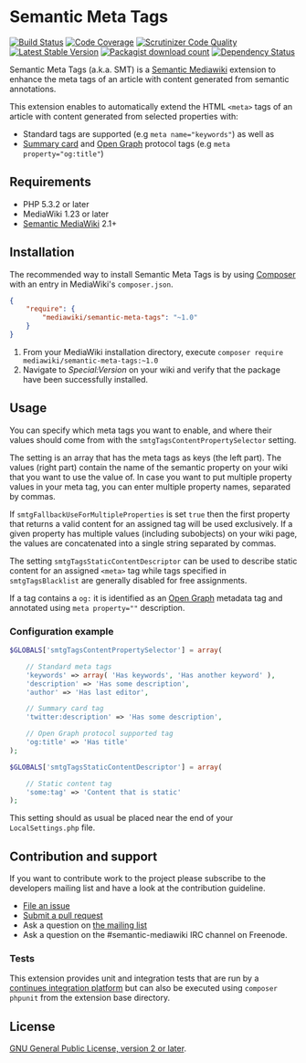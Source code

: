 # Semantic Meta Tags

[![Build Status](https://secure.travis-ci.org/SemanticMediaWiki/SemanticMetaTags.svg?branch=master)](http://travis-ci.org/SemanticMediaWiki/SemanticMetaTags)
[![Code Coverage](https://scrutinizer-ci.com/g/SemanticMediaWiki/SemanticMetaTags/badges/coverage.png?b=master)](https://scrutinizer-ci.com/g/SemanticMediaWiki/SemanticMetaTags/?branch=master)
[![Scrutinizer Code Quality](https://scrutinizer-ci.com/g/SemanticMediaWiki/SemanticMetaTags/badges/quality-score.png?b=master)](https://scrutinizer-ci.com/g/SemanticMediaWiki/SemanticMetaTags/?branch=master)
[![Latest Stable Version](https://poser.pugx.org/mediawiki/semantic-meta-tags/version.png)](https://packagist.org/packages/mediawiki/semantic-meta-tags)
[![Packagist download count](https://poser.pugx.org/mediawiki/semantic-meta-tags/d/total.png)](https://packagist.org/packages/mediawiki/semantic-meta-tags)
[![Dependency Status](https://www.versioneye.com/php/mediawiki:semantic-meta-tags/badge.png)](https://www.versioneye.com/php/mediawiki:semantic-meta-tags)

Semantic Meta Tags (a.k.a. SMT) is a [Semantic Mediawiki][smw] extension to enhance
the meta tags of an article with content generated from semantic annotations.

This extension enables to automatically extend the HTML `<meta>` tags of an article
with content generated from selected properties with:
- Standard tags are supported (e.g `meta name="keywords"`) as well as
- [Summary card][tw] and [Open Graph][opg] protocol tags (e.g `meta property="og:title"`)

## Requirements

- PHP 5.3.2 or later
- MediaWiki 1.23 or later
- [Semantic MediaWiki][smw] 2.1+

## Installation

The recommended way to install Semantic Meta Tags is by using [Composer][composer] with an entry in MediaWiki's `composer.json`.

```json
{
	"require": {
		"mediawiki/semantic-meta-tags": "~1.0"
	}
}
```
1. From your MediaWiki installation directory, execute
   `composer require mediawiki/semantic-meta-tags:~1.0`
2. Navigate to _Special:Version_ on your wiki and verify that the package
   have been successfully installed.

## Usage

You can specify which meta tags you want to enable, and where their values should come from with the `smtgTagsContentPropertySelector` setting.

The setting is an array that has the meta tags as keys (the left part). The values (right part) contain the name of the semantic property on your wiki that you want to use the value of. In case you want to put multiple property values in your meta tag, you can enter multiple property names, separated by commas.

If `smtgFallbackUseForMultipleProperties` is set `true` then the first property that returns a valid content for an assigned tag will be used exclusively. If a given property has multiple values (including subobjects) on your wiki page, the values are concatenated into a single string separated by commas.

The setting `smtgTagsStaticContentDescriptor` can be used to describe static content for an assigned `<meta>` tag while tags specified in `smtgTagsBlacklist` are generally disabled for free assignments.

If a tag contains a `og:` it is identified as an [Open Graph][opg] metadata tag and annotated using `meta property=""` description.

### Configuration example

```php
$GLOBALS['smtgTagsContentPropertySelector'] = array(

	// Standard meta tags
	'keywords' => array( 'Has keywords', 'Has another keyword' ),
	'description' => 'Has some description',
	'author' => 'Has last editor',

	// Summary card tag
	'twitter:description' => 'Has some description',

	// Open Graph protocol supported tag
	'og:title' => 'Has title'
);

$GLOBALS['smtgTagsStaticContentDescriptor'] = array(

	// Static content tag
	'some:tag' => 'Content that is static'
);
```

This setting should as usual be placed near the end of your `LocalSettings.php` file.

## Contribution and support

If you want to contribute work to the project please subscribe to the developers mailing list and
have a look at the contribution guideline.

* [File an issue](https://github.com/SemanticMediaWiki/SemanticMetaTags/issues)
* [Submit a pull request](https://github.com/SemanticMediaWiki/SemanticMetaTags/pulls)
* Ask a question on [the mailing list](https://semantic-mediawiki.org/wiki/Mailing_list)
* Ask a question on the #semantic-mediawiki IRC channel on Freenode.

### Tests

This extension provides unit and integration tests that are run by a [continues integration platform][travis]
but can also be executed using `composer phpunit` from the extension base directory.

## License

[GNU General Public License, version 2 or later][gpl-licence].

[smw]: https://github.com/SemanticMediaWiki/SemanticMediaWiki
[contributors]: https://github.com/SemanticMediaWiki/SemanticMetaTags/graphs/contributors
[travis]: https://travis-ci.org/SemanticMediaWiki/SemanticMetaTags
[gpl-licence]: https://www.gnu.org/copyleft/gpl.html
[composer]: https://getcomposer.org/
[opg]: http://ogp.me/
[tw]: https://dev.twitter.com/cards/types/summary
